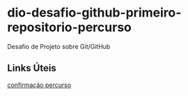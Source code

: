 # dio-desafio-github-primeiro-repositorio-percurso
Desafio de Projeto sobre Git/GitHub
## Links Úteis
[confirmação percurso](https://youtu.be/UwWehBe2dNA)
